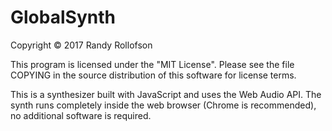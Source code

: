 # GlobalSynth
Copyright © 2017 Randy Rollofson

This program is licensed under the "MIT License". Please see the file COPYING in the source distribution of this software for license terms.

This is a synthesizer built with JavaScript and uses the Web Audio API. The synth runs completely inside the web browser (Chrome is recommended), no additional software is required. 

